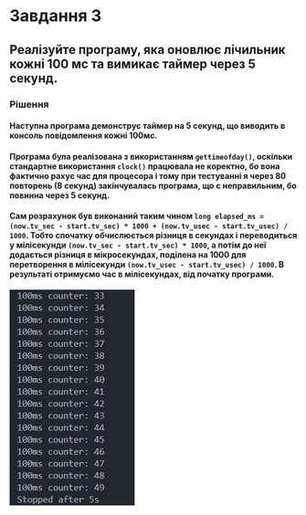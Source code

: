 # Завдання 3

## Реалізуйте програму, яка оновлює лічильник кожні 100 мс та вимикає таймер через 5 секунд.

### Рішення

#### Наступна програма демонструє таймер на 5 секунд, що виводить в консоль повідомлення кожні 100мс.

#### Програма була реалізована з використанням `gettimeofday()`, оскільки стандартне використання `clock()` працювала не коректно, бо вона фактично рахує час для процесора і тому при тестуванні я через 80 повторень (8 секунд) закінчувалась програма, що є неправильним, бо повинна через 5 секунд. 

#### Сам розрахунок був виконаний таким чином `long elapsed_ms = (now.tv_sec - start.tv_sec) * 1000 + (now.tv_usec - start.tv_usec) / 1000`. Тобто спочатку обчислюється різниця в секундах і переводиться у мілісекунди `(now.tv_sec - start.tv_sec) * 1000`, а потім до неї додається різниця в мікросекундах, поділена на 1000 для перетворення в мілісекунди `(now.tv_usec - start.tv_usec) / 1000`. В результаті отримуємо  час в мілісекундах, від початку програми.

![](1.png)
